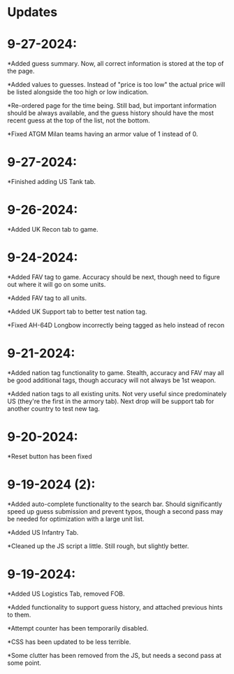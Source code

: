 # Updates
# 9-27-2024:

*Added guess summary. Now, all correct information is stored at the top of the page.

*Added values to guesses. Instead of  "price is too low" the actual price will be listed alongside the too high or low indication.

*Re-ordered page for the time being. Still bad, but important information should be always available, and the guess history should have the most recent guess at the top of the list, not the bottom.

*Fixed ATGM Milan teams having an armor value of 1 instead of 0.
# 9-27-2024:

*Finished adding US Tank tab.
# 9-26-2024:

*Added UK Recon tab to game.
# 9-24-2024:

*Added FAV tag to game. Accuracy should be next, though need to figure out where it will go on some units.

*Added FAV tag to all units.

*Added UK Support tab to better test nation tag.

*Fixed AH-64D Longbow incorrectly being tagged as helo instead of recon
# 9-21-2024:

*Added nation tag functionality to game. Stealth, accuracy and FAV may all be good additional tags, though accuracy will not always be 1st weapon.

*Added nation tags to all existing units. Not very useful since predominately US (they're the first in the armory tab). Next drop will be support tab for another country to test new tag.
# 9-20-2024:

*Reset button has been fixed
# 9-19-2024 (2): 

*Added auto-complete functionality to the search bar. Should significantly speed up guess submission and prevent typos, though a second pass may be needed for optimization with a large unit list.

*Added US Infantry Tab.

*Cleaned up the JS script a little. Still rough, but slightly better.
# 9-19-2024: 

*Added US Logistics Tab, removed FOB. 

*Added functionality to support guess history, and attached previous hints to them. 

*Attempt counter has been temporarily disabled.

*CSS has been updated to be less terrible.

*Some clutter has been removed from the JS, but needs a second pass at some point.
